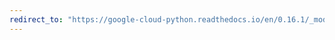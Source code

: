 ```yaml
---
redirect_to: "https://google-cloud-python.readthedocs.io/en/0.16.1/_modules/gcloud/resource_manager/client.html"
---
```

